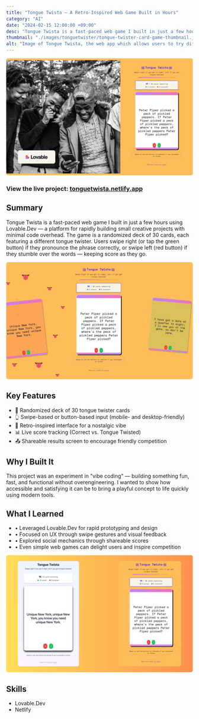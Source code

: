 ```yaml
---
title: "Tongue Twista – A Retro-Inspired Web Game Built in Hours"
category: "AI"
date: "2024-02-15 12:00:00 +09:00"
desc: "Tongue Twista is a fast-paced web game I built in just a few hours using Lovable.Dev — a platform for rapidly building small creative projects with minimal code overhead. The game is a randomized deck of 30 cards, each featuring a different tongue twister. "
thumbnail: "./images/tonguetwister/tongue-twister-card-game-thumbnail.jpeg"
alt: "Image of Tongue Twista, the web app which allows users to try different tongue twisters."
---
```


<img src="./images/tonguetwister/tongue-twister-card-game-thumbnail.jpeg"
     alt="Image of Tongue Twista, the web app which allows users to try different tongue twisters."
     style="border-radius: 5px;" />

### View the live project: [tonguetwista.netlify.app](https://tonguetwista.netlify.app/)

## Summary

Tongue Twista is a fast-paced web game I built in just a few hours using Lovable.Dev — a platform for rapidly building small creative projects with minimal code overhead. The game is a randomized deck of 30 cards, each featuring a different tongue twister. Users swipe right (or tap the green button) if they pronounce the phrase correctly, or swipe left (red button) if they stumble over the words — keeping score as they go.

<img src="./images/tonguetwister/tongue-twister-card-game-thumbnail-ux.jpeg"
     alt="Image showing the features of the tongue twister card game."
     style="border-radius: 5px;" />

## Key Features

- 🎴 Randomized deck of 30 tongue twister cards
- 👆 Swipe-based or button-based input (mobile- and desktop-friendly)
- 📼 Retro-inspired interface for a nostalgic vibe
- 📊 Live score tracking (Correct vs. Tongue Twisted)
- 📤 Shareable results screen to encourage friendly competition

## Why I Built It
This project was an experiment in "vibe coding" — building something fun, fast, and functional without overengineering. I wanted to show how accessible and satisfying it can be to bring a playful concept to life quickly using modern tools.

## What I Learned

* • Leveraged Lovable.Dev for rapid prototyping and design
* • Focused on UX through swipe gestures and visual feedback
* • Explored social mechanics through shareable scores
* • Even simple web games can delight users and inspire competition

<img src="./images/tonguetwister/tongue-twister-card-game-details.jpeg"
     alt="Image showing the difference in User Interfaces after a few prompts."
     style="border-radius: 5px;" />

## Skills

- Lovable.Dev
- Netlify
